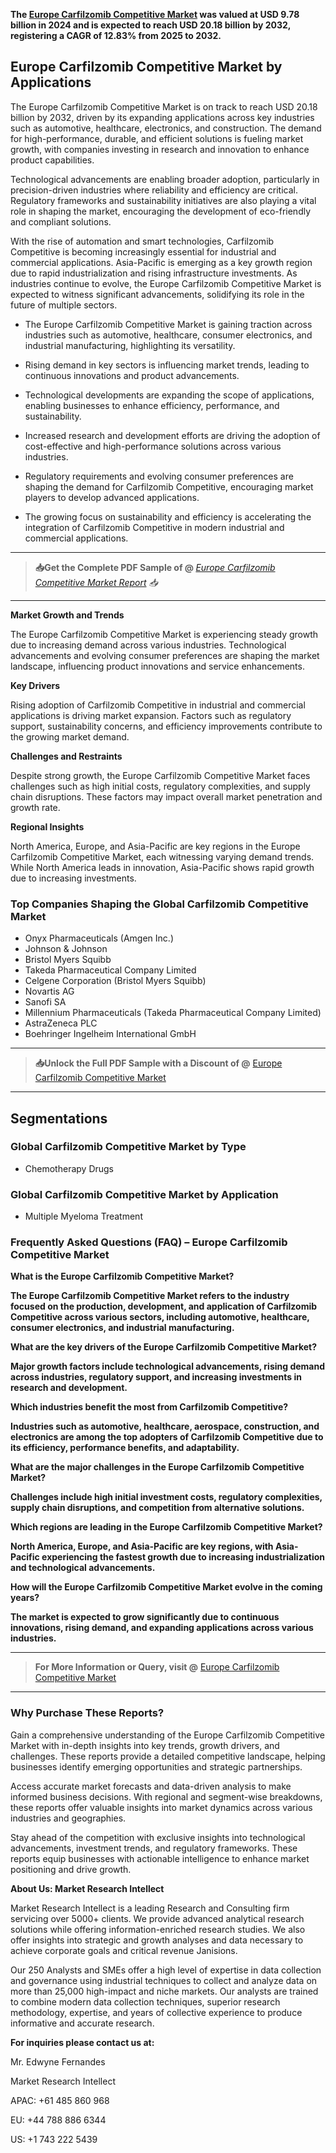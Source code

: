 <p><strong>The <a href="https://www.marketresearchintellect.com/download-sample/?rid=1026800&amp;utm_source=Pulse-April-Europe&amp;utm_medium=852">Europe Carfilzomib Competitive Market</a> was valued at USD 9.78 billion in 2024 and is expected to reach USD 20.18 billion by 2032, registering a CAGR of 12.83% from 2025 to 2032.</strong></p><h2>Europe Carfilzomib Competitive Market by Applications&nbsp;</h2><p><p>The Europe Carfilzomib Competitive Market is on track to reach USD 20.18 billion by 2032, driven by its expanding applications across key industries such as automotive, healthcare, electronics, and construction. The demand for high-performance, durable, and efficient solutions is fueling market growth, with companies investing in research and innovation to enhance product capabilities.</p><p>Technological advancements are enabling broader adoption, particularly in precision-driven industries where reliability and efficiency are critical. Regulatory frameworks and sustainability initiatives are also playing a vital role in shaping the market, encouraging the development of eco-friendly and compliant solutions.</p><p>With the rise of automation and smart technologies, Carfilzomib Competitive is becoming increasingly essential for industrial and commercial applications. Asia-Pacific is emerging as a key growth region due to rapid industrialization and rising infrastructure investments. As industries continue to evolve, the Europe Carfilzomib Competitive Market is expected to witness significant advancements, solidifying its role in the future of multiple sectors.</p></p><ul><li><p>The Europe Carfilzomib Competitive Market is gaining traction across industries such as automotive, healthcare, consumer electronics, and industrial manufacturing, highlighting its versatility.</p></li><li><p>Rising demand in key sectors is influencing market trends, leading to continuous innovations and product advancements.</p></li><li><p>Technological developments are expanding the scope of applications, enabling businesses to enhance efficiency, performance, and sustainability.</p></li><li><p>Increased research and development efforts are driving the adoption of cost-effective and high-performance solutions across various industries.</p></li><li><p>Regulatory requirements and evolving consumer preferences are shaping the demand for Carfilzomib Competitive, encouraging market players to develop advanced applications.</p></li><li><p>The growing focus on sustainability and efficiency is accelerating the integration of Carfilzomib Competitive in modern industrial and commercial applications.</p></li></ul><hr /><blockquote><p><strong><span class="font-[700]">📥Get the Complete PDF Sample of @ </span></strong><em><span class="font-[700]"><a href="https://www.marketresearchintellect.com/download-sample/?rid=1026800&amp;utm_source=Pulse-April-Europe&amp;utm_medium=852" target="_blank" data-tracking-control-name="article-ssr-frontend-pulse_little-text-block" data-tracking-will-navigate="" data-test-link="">Europe Carfilzomib Competitive Market Report</a>&nbsp;📥</span></em></p></blockquote><hr /><p class="" data-start="77" data-end="360"><strong data-start="77" data-end="105">Market Growth and Trends</strong></p><p class="" data-start="77" data-end="360">The Europe Carfilzomib Competitive Market is experiencing steady growth due to increasing demand across various industries. Technological advancements and evolving consumer preferences are shaping the market landscape, influencing product innovations and service enhancements.</p><p class="" data-start="362" data-end="606"><strong data-start="362" data-end="377">Key Drivers</strong></p><p class="" data-start="362" data-end="606">Rising adoption of Carfilzomib Competitive in industrial and commercial applications is driving market expansion. Factors such as regulatory support, sustainability concerns, and efficiency improvements contribute to the growing market demand.</p><p class="" data-start="608" data-end="849"><strong data-start="608" data-end="637">Challenges and Restraints</strong></p><p class="" data-start="608" data-end="849">Despite strong growth, the Europe Carfilzomib Competitive Market faces challenges such as high initial costs, regulatory complexities, and supply chain disruptions. These factors may impact overall market penetration and growth rate.</p><p class="" data-start="851" data-end="1095"><strong data-start="851" data-end="872">Regional Insights</strong></p><p class="" data-start="851" data-end="1095">North America, Europe, and Asia-Pacific are key regions in the Europe Carfilzomib Competitive Market, each witnessing varying demand trends. While North America leads in innovation, Asia-Pacific shows rapid growth due to increasing investments.</p><p><h3>Top Companies Shaping the Global Carfilzomib Competitive Market </h3><ul><li>Onyx Pharmaceuticals (Amgen Inc.)</li><li>Johnson & Johnson</li><li>Bristol Myers Squibb</li><li>Takeda Pharmaceutical Company Limited</li><li>Celgene Corporation (Bristol Myers Squibb)</li><li>Novartis AG</li><li>Sanofi SA</li><li>Millennium Pharmaceuticals (Takeda Pharmaceutical Company Limited)</li><li>AstraZeneca PLC</li><li>Boehringer Ingelheim International GmbH</li></ul></p><hr /><blockquote><p><strong>📥Unlock the Full PDF Sample with a Discount of @</strong> <a href="https://www.marketresearchintellect.com/ask-for-discount/?rid=1026800&amp;utm_source=Pulse-April-Europe&amp;utm_medium=852">Europe Carfilzomib Competitive Market</a></p></blockquote><hr /><p><h2>Segmentations</h2><h3>Global Carfilzomib Competitive Market by Type</h3><ul><li>Chemotherapy Drugs</li></ul><h3>Global Carfilzomib Competitive Market by Application</h3><ul><li>Multiple Myeloma Treatment</li></ul></p><h3><strong>Frequently Asked Questions (FAQ) &ndash; Europe Carfilzomib Competitive Market</strong></h3><p><strong>What is the Europe Carfilzomib Competitive Market?</strong></p><p><strong>The Europe Carfilzomib Competitive Market refers to the industry focused on the production, development, and application of Carfilzomib Competitive across various sectors, including automotive, healthcare, consumer electronics, and industrial manufacturing.</strong></p><p><strong>What are the key drivers of the Europe Carfilzomib Competitive Market?</strong></p><p><strong>Major growth factors include technological advancements, rising demand across industries, regulatory support, and increasing investments in research and development.</strong></p><p><strong>Which industries benefit the most from Carfilzomib Competitive?</strong></p><p><strong>Industries such as automotive, healthcare, aerospace, construction, and electronics are among the top adopters of Carfilzomib Competitive due to its efficiency, performance benefits, and adaptability.</strong></p><p><strong>What are the major challenges in the Europe Carfilzomib Competitive Market?</strong></p><p><strong>Challenges include high initial investment costs, regulatory complexities, supply chain disruptions, and competition from alternative solutions.</strong></p><p><strong>Which regions are leading in the Europe Carfilzomib Competitive Market?</strong></p><p><strong>North America, Europe, and Asia-Pacific are key regions, with Asia-Pacific experiencing the fastest growth due to increasing industrialization and technological advancements.</strong></p><p><strong>How will the Europe Carfilzomib Competitive Market evolve in the coming years?</strong></p><p><strong>The market is expected to grow significantly due to continuous innovations, rising demand, and expanding applications across various industries.</strong></p><hr /><blockquote><p><span class="font-[700]"><strong>For More Information or Query, visit&nbsp;@</strong>&nbsp;</span><span class="font-[700]"><a href="https://www.marketresearchintellect.com/product/global-carfilzomib-competitive-market/?utm_source=Linkedin&utm_medium=852" target="_blank" data-tracking-control-name="article-ssr-frontend-pulse_little-text-block" data-tracking-will-navigate="" data-test-link="">Europe Carfilzomib Competitive Market</a></span></p></blockquote><hr /><h3><strong data-start="0" data-end="31">Why Purchase These Reports?</strong></h3><p class="" data-start="35" data-end="297">Gain a comprehensive understanding of the Europe Carfilzomib Competitive Market with in-depth insights into key trends, growth drivers, and challenges. These reports provide a detailed competitive landscape, helping businesses identify emerging opportunities and strategic partnerships.</p><p class="" data-start="299" data-end="540">Access accurate market forecasts and data-driven analysis to make informed business decisions. With regional and segment-wise breakdowns, these reports offer valuable insights into market dynamics across various industries and geographies.</p><p class="" data-start="542" data-end="784">Stay ahead of the competition with exclusive insights into technological advancements, investment trends, and regulatory frameworks. These reports equip businesses with actionable intelligence to enhance market positioning and drive growth.</p><p><strong><span class="font-[700]">About Us: Market Research Intellect</span></strong></p><p><span class="">Market Research Intellect is a leading Research and Consulting firm servicing over 5000+ clients. We provide advanced analytical research solutions while offering information-enriched research studies.&nbsp;</span>We also offer insights into strategic and growth analyses and data necessary to achieve corporate goals and critical revenue Janisions.</p><p><span class="">Our 250 Analysts and SMEs offer a high level of expertise in data collection and governance using industrial techniques to collect and analyze data on more than 25,000 high-impact and niche markets. Our analysts are trained to combine modern data collection techniques, superior research methodology, expertise, and years of collective experience to produce informative and accurate research.</span></p><p><strong>For inquiries please contact us at:</strong></p><p>Mr. Edwyne Fernandes</p><p>Market Research Intellect</p><p>APAC: +61 485 860 968</p><p>EU: +44 788 886 6344</p><p>US: +1 743 222 5439</p>